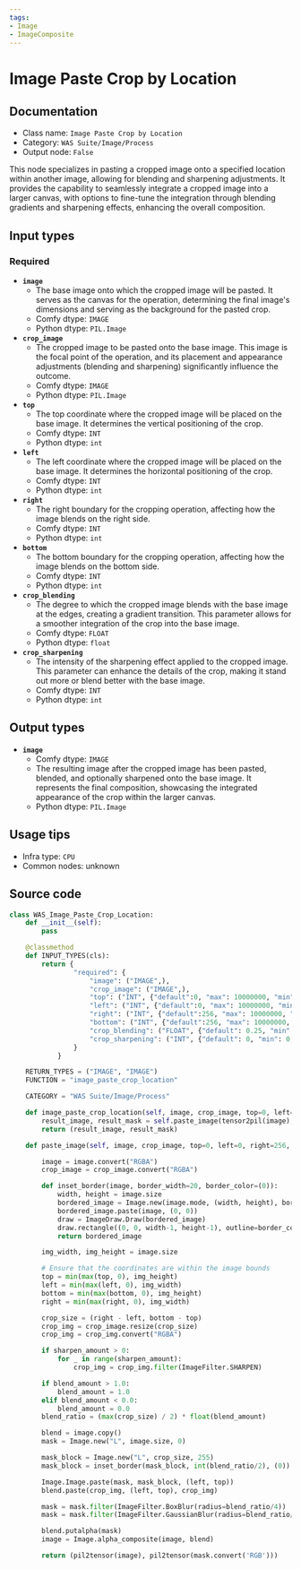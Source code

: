 ```yaml
---
tags:
- Image
- ImageComposite
---
```


# Image Paste Crop by Location
## Documentation
- Class name: `Image Paste Crop by Location`
- Category: `WAS Suite/Image/Process`
- Output node: `False`

This node specializes in pasting a cropped image onto a specified location within another image, allowing for blending and sharpening adjustments. It provides the capability to seamlessly integrate a cropped image into a larger canvas, with options to fine-tune the integration through blending gradients and sharpening effects, enhancing the overall composition.
## Input types
### Required
- **`image`**
    - The base image onto which the cropped image will be pasted. It serves as the canvas for the operation, determining the final image's dimensions and serving as the background for the pasted crop.
    - Comfy dtype: `IMAGE`
    - Python dtype: `PIL.Image`
- **`crop_image`**
    - The cropped image to be pasted onto the base image. This image is the focal point of the operation, and its placement and appearance adjustments (blending and sharpening) significantly influence the outcome.
    - Comfy dtype: `IMAGE`
    - Python dtype: `PIL.Image`
- **`top`**
    - The top coordinate where the cropped image will be placed on the base image. It determines the vertical positioning of the crop.
    - Comfy dtype: `INT`
    - Python dtype: `int`
- **`left`**
    - The left coordinate where the cropped image will be placed on the base image. It determines the horizontal positioning of the crop.
    - Comfy dtype: `INT`
    - Python dtype: `int`
- **`right`**
    - The right boundary for the cropping operation, affecting how the image blends on the right side.
    - Comfy dtype: `INT`
    - Python dtype: `int`
- **`bottom`**
    - The bottom boundary for the cropping operation, affecting how the image blends on the bottom side.
    - Comfy dtype: `INT`
    - Python dtype: `int`
- **`crop_blending`**
    - The degree to which the cropped image blends with the base image at the edges, creating a gradient transition. This parameter allows for a smoother integration of the crop into the base image.
    - Comfy dtype: `FLOAT`
    - Python dtype: `float`
- **`crop_sharpening`**
    - The intensity of the sharpening effect applied to the cropped image. This parameter can enhance the details of the crop, making it stand out more or blend better with the base image.
    - Comfy dtype: `INT`
    - Python dtype: `int`
## Output types
- **`image`**
    - Comfy dtype: `IMAGE`
    - The resulting image after the cropped image has been pasted, blended, and optionally sharpened onto the base image. It represents the final composition, showcasing the integrated appearance of the crop within the larger canvas.
    - Python dtype: `PIL.Image`
## Usage tips
- Infra type: `CPU`
- Common nodes: unknown


## Source code
```python
class WAS_Image_Paste_Crop_Location:
    def __init__(self):
        pass

    @classmethod
    def INPUT_TYPES(cls):
        return {
                "required": {
                    "image": ("IMAGE",),
                    "crop_image": ("IMAGE",),
                    "top": ("INT", {"default":0, "max": 10000000, "min":0, "step":1}),
                    "left": ("INT", {"default":0, "max": 10000000, "min":0, "step":1}),
                    "right": ("INT", {"default":256, "max": 10000000, "min":0, "step":1}),
                    "bottom": ("INT", {"default":256, "max": 10000000, "min":0, "step":1}),
                    "crop_blending": ("FLOAT", {"default": 0.25, "min": 0.0, "max": 1.0, "step": 0.01}),
                    "crop_sharpening": ("INT", {"default": 0, "min": 0, "max": 3, "step": 1}),
                }
            }

    RETURN_TYPES = ("IMAGE", "IMAGE")
    FUNCTION = "image_paste_crop_location"

    CATEGORY = "WAS Suite/Image/Process"

    def image_paste_crop_location(self, image, crop_image, top=0, left=0, right=256, bottom=256, crop_blending=0.25, crop_sharpening=0):
        result_image, result_mask = self.paste_image(tensor2pil(image), tensor2pil(crop_image), top, left, right, bottom, crop_blending, crop_sharpening)
        return (result_image, result_mask)

    def paste_image(self, image, crop_image, top=0, left=0, right=256, bottom=256, blend_amount=0.25, sharpen_amount=1):

        image = image.convert("RGBA")
        crop_image = crop_image.convert("RGBA")

        def inset_border(image, border_width=20, border_color=(0)):
            width, height = image.size
            bordered_image = Image.new(image.mode, (width, height), border_color)
            bordered_image.paste(image, (0, 0))
            draw = ImageDraw.Draw(bordered_image)
            draw.rectangle((0, 0, width-1, height-1), outline=border_color, width=border_width)
            return bordered_image

        img_width, img_height = image.size

        # Ensure that the coordinates are within the image bounds
        top = min(max(top, 0), img_height)
        left = min(max(left, 0), img_width)
        bottom = min(max(bottom, 0), img_height)
        right = min(max(right, 0), img_width)

        crop_size = (right - left, bottom - top)
        crop_img = crop_image.resize(crop_size)
        crop_img = crop_img.convert("RGBA")

        if sharpen_amount > 0:
            for _ in range(sharpen_amount):
                crop_img = crop_img.filter(ImageFilter.SHARPEN)

        if blend_amount > 1.0:
            blend_amount = 1.0
        elif blend_amount < 0.0:
            blend_amount = 0.0
        blend_ratio = (max(crop_size) / 2) * float(blend_amount)

        blend = image.copy()
        mask = Image.new("L", image.size, 0)

        mask_block = Image.new("L", crop_size, 255)
        mask_block = inset_border(mask_block, int(blend_ratio/2), (0))

        Image.Image.paste(mask, mask_block, (left, top))
        blend.paste(crop_img, (left, top), crop_img)

        mask = mask.filter(ImageFilter.BoxBlur(radius=blend_ratio/4))
        mask = mask.filter(ImageFilter.GaussianBlur(radius=blend_ratio/4))

        blend.putalpha(mask)
        image = Image.alpha_composite(image, blend)

        return (pil2tensor(image), pil2tensor(mask.convert('RGB')))

```
